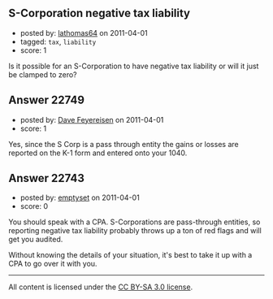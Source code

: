 ## S-Corporation negative tax liability

- posted by: [lathomas64](https://stackexchange.com/users/-1/4322-lathomas64) on 2011-04-01
- tagged: `tax`, `liability`
- score: 1

Is it possible for an S-Corporation to have negative tax liability or will it just be clamped to zero?


## Answer 22749

- posted by: [Dave Feyereisen](https://stackexchange.com/users/-1/8565-dave-feyereisen) on 2011-04-01
- score: 1

Yes, since the S Corp is a pass through entity the gains or losses are reported on the K-1 form and entered onto your 1040.  


## Answer 22743

- posted by: [emptyset](https://stackexchange.com/users/-1/7511-emptyset) on 2011-04-01
- score: 0

You should speak with a CPA.  S-Corporations are pass-through entities, so reporting negative tax liability probably throws up a ton of red flags and will get you audited.

Without knowing the details of your situation, it's best to take it up with a CPA to go over it with you.



---

All content is licensed under the [CC BY-SA 3.0 license](https://creativecommons.org/licenses/by-sa/3.0/).
